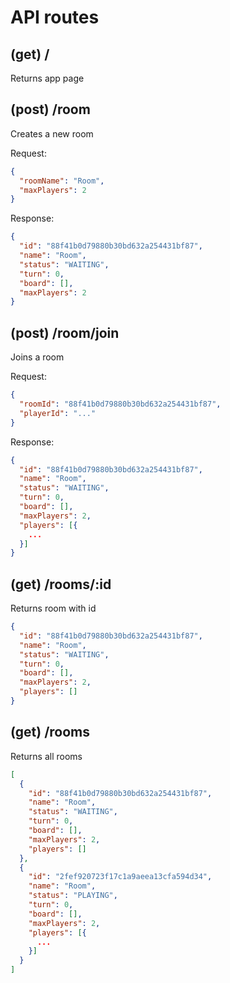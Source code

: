 # API routes

## (get) /
Returns app page

## (post) /room
Creates a new room

Request:
```json
{
  "roomName": "Room",
  "maxPlayers": 2
}
```

Response:
```json
{
  "id": "88f41b0d79880b30bd632a254431bf87",
  "name": "Room",
  "status": "WAITING",
  "turn": 0,
  "board": [],
  "maxPlayers": 2
}
```

## (post) /room/join
Joins a room

Request:
```json
{
  "roomId": "88f41b0d79880b30bd632a254431bf87",
  "playerId": "..."
}
```

Response:
```json
{
  "id": "88f41b0d79880b30bd632a254431bf87",
  "name": "Room",
  "status": "WAITING",
  "turn": 0,
  "board": [],
  "maxPlayers": 2,
  "players": [{
    ...
  }]
}
```


## (get) /rooms/:id
Returns room with id

```json
{
  "id": "88f41b0d79880b30bd632a254431bf87",
  "name": "Room",
  "status": "WAITING",
  "turn": 0,
  "board": [],
  "maxPlayers": 2,
  "players": []
}
```

## (get) /rooms
Returns all rooms

```json
[
  {
    "id": "88f41b0d79880b30bd632a254431bf87",
    "name": "Room",
    "status": "WAITING",
    "turn": 0,
    "board": [],
    "maxPlayers": 2,
    "players": []
  },
  {
    "id": "2fef920723f17c1a9aeea13cfa594d34",
    "name": "Room",
    "status": "PLAYING",
    "turn": 0,
    "board": [],
    "maxPlayers": 2,
    "players": [{
      ...
    }]
  }
]
```

